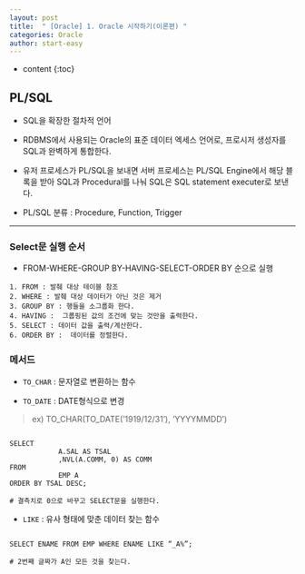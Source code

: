 ```yaml
---
layout: post
title:  " [Oracle] 1. Oracle 시작하기(이론편) "
categories: Oracle
author: start-easy
---
```

* content
{:toc}

## PL/SQL

* SQL을 확장한 절차적 언어

* RDBMS에서 사용되는 Oracle의 표준 데이터 엑세스 언어로, 프로시저 생성자를 SQL과 완벽하게 통합한다.

* 유저 프로세스가 PL/SQL을 보내면 서버 프로세스는 PL/SQL Engine에서 해당 블록을 받아 SQL과 Procedural를 나눠 SQL은 SQL statement executer로 보낸다.

* PL/SQL 분류 : Procedure, Function, Trigger

---


### Select문 실행 순서

* FROM-WHERE-GROUP BY-HAVING-SELECT-ORDER BY 순으로 실행


``` shell
1. FROM : 발췌 대상 테이블 참조
2. WHERE : 발췌 대상 데이터가 아닌 것은 제거
3. GROUP BY : 행들을 소그룹화 한다.
4. HAVING :  그룹핑된 값의 조건에 맞는 것만을 출력한다.
5. SELECT : 데이터 값을 출력/계산한다.
6. ORDER BY :  데이터를 정렬한다.

```

### 메서드

* `TO_CHAR` : 문자열로 변환하는 함수

* `TO_DATE` : DATE형식으로 변경

> ex) TO_CHAR(TO_DATE(’1919/12/31’), ’YYYYMMDD’)

``` shell

SELECT
			A.SAL AS TSAL
			,NVL(A.COMM, 0) AS COMM
FROM
			EMP A
ORDER BY TSAL DESC;

# 결측치로 0으로 바꾸고 SELECT문을 실행한다.

```


* `LIKE` : 유사 형태에 맞춘 데이터 찾는 함수

``` shell

SELECT ENAME FROM EMP WHERE ENAME LIKE “_A%”;

# 2번째 글짜가 A인 모든 것을 찾는다.

```